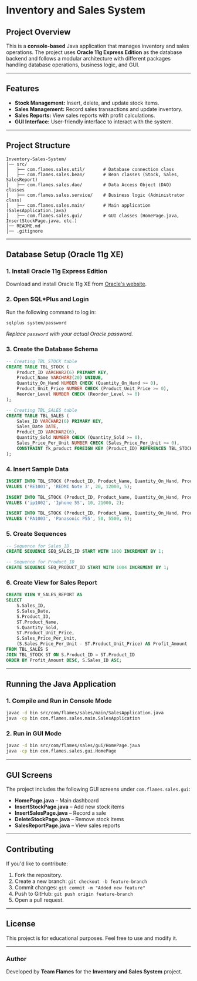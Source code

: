 # Inventory and Sales System  

## Project Overview  
This is a **console-based** Java application that manages inventory and sales operations. The project uses **Oracle 11g Express Edition** as the database backend and follows a modular architecture with different packages handling database operations, business logic, and GUI.

---

## Features  
- **Stock Management:** Insert, delete, and update stock items.  
- **Sales Management:** Record sales transactions and update inventory.  
- **Sales Reports:** View sales reports with profit calculations.  
- **GUI Interface:** User-friendly interface to interact with the system.  

---

## Project Structure  
```
Inventory-Sales-System/
│── src/
│   ├── com.flames.sales.util/       # Database connection class
│   ├── com.flames.sales.bean/       # Bean classes (Stock, Sales, SalesReport)
│   ├── com.flames.sales.dao/        # Data Access Object (DAO) classes
│   ├── com.flames.sales.service/    # Business logic (Administrator class)
│   ├── com.flames.sales.main/       # Main application (SalesApplication.java)
│   ├── com.flames.sales.gui/        # GUI classes (HomePage.java, InsertStockPage.java, etc.)
│── README.md
│── .gitignore
```

---

## Database Setup (Oracle 11g XE)  
### **1. Install Oracle 11g Express Edition**
Download and install Oracle 11g XE from [Oracle's website](https://www.oracle.com/database/technologies/xe-prior-release-downloads.html).

### **2. Open SQL*Plus and Login**
Run the following command to log in:  
```sh
sqlplus system/password
```
*Replace `password` with your actual Oracle password.*

### **3. Create the Database Schema**  
```sql
-- Creating TBL_STOCK table
CREATE TABLE TBL_STOCK (
    Product_ID VARCHAR2(6) PRIMARY KEY,
    Product_Name VARCHAR2(20) UNIQUE,
    Quantity_On_Hand NUMBER CHECK (Quantity_On_Hand >= 0),
    Product_Unit_Price NUMBER CHECK (Product_Unit_Price >= 0),
    Reorder_Level NUMBER CHECK (Reorder_Level >= 0)
);

-- Creating TBL_SALES table
CREATE TABLE TBL_SALES (
    Sales_ID VARCHAR2(6) PRIMARY KEY,
    Sales_Date DATE,
    Product_ID VARCHAR2(6),
    Quantity_Sold NUMBER CHECK (Quantity_Sold >= 0),
    Sales_Price_Per_Unit NUMBER CHECK (Sales_Price_Per_Unit >= 0),
    CONSTRAINT fk_product FOREIGN KEY (Product_ID) REFERENCES TBL_STOCK(Product_ID)
);
```

### **4. Insert Sample Data**
```sql
INSERT INTO TBL_STOCK (Product_ID, Product_Name, Quantity_On_Hand, Product_Unit_Price, Reorder_Level) 
VALUES ('RE1001', 'REDMI Note 3', 20, 12000, 5);

INSERT INTO TBL_STOCK (Product_ID, Product_Name, Quantity_On_Hand, Product_Unit_Price, Reorder_Level) 
VALUES ('ip1002', 'Iphone 5S', 10, 21000, 2);

INSERT INTO TBL_STOCK (Product_ID, Product_Name, Quantity_On_Hand, Product_Unit_Price, Reorder_Level) 
VALUES ('PA1003', 'Panasonic P55', 50, 5500, 5);
```

### **5. Create Sequences**
```sql
-- Sequence for Sales_ID
CREATE SEQUENCE SEQ_SALES_ID START WITH 1000 INCREMENT BY 1;

-- Sequence for Product_ID
CREATE SEQUENCE SEQ_PRODUCT_ID START WITH 1004 INCREMENT BY 1;
```

### **6. Create View for Sales Report**
```sql
CREATE VIEW V_SALES_REPORT AS
SELECT 
    S.Sales_ID,
    S.Sales_Date,
    S.Product_ID,
    ST.Product_Name,
    S.Quantity_Sold,
    ST.Product_Unit_Price,
    S.Sales_Price_Per_Unit,
    (S.Sales_Price_Per_Unit - ST.Product_Unit_Price) AS Profit_Amount
FROM TBL_SALES S
JOIN TBL_STOCK ST ON S.Product_ID = ST.Product_ID
ORDER BY Profit_Amount DESC, S.Sales_ID ASC;
```

---

## Running the Java Application  
### **1. Compile and Run in Console Mode**  
```sh
javac -d bin src/com/flames/sales/main/SalesApplication.java
java -cp bin com.flames.sales.main.SalesApplication
```

### **2. Run in GUI Mode**  
```sh
javac -d bin src/com/flames/sales/gui/HomePage.java
java -cp bin com.flames.sales.gui.HomePage
```

---

## GUI Screens  
The project includes the following GUI screens under `com.flames.sales.gui`:  
- **HomePage.java** – Main dashboard  
- **InsertStockPage.java** – Add new stock items  
- **InsertSalesPage.java** – Record a sale  
- **DeleteStockPage.java** – Remove stock items  
- **SalesReportPage.java** – View sales reports  

---

## Contributing  
If you'd like to contribute:  
1. Fork the repository.  
2. Create a new branch: `git checkout -b feature-branch`  
3. Commit changes: `git commit -m "Added new feature"`  
4. Push to GitHub: `git push origin feature-branch`  
5. Open a pull request.  

---

## License  
This project is for educational purposes. Feel free to use and modify it.  

---

### **Author**  
Developed by **Team Flames** for the **Inventory and Sales System** project. 
